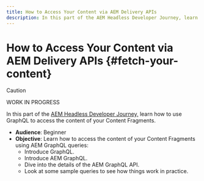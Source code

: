 ```yaml
---
title: How to Access Your Content via AEM Delivery APIs
description: In this part of the AEM Headless Developer Journey, learn how to use GraphQL to query and access your Content Fragments content.
---
```


# How to Access Your Content via AEM Delivery APIs {#fetch-your-content}

>[!CAUTION]
>
>WORK IN PROGRESS

In this part of the [AEM Headless Developer Journey,](#overview.md) learn how to use GraphQL to access the content of your Content Fragments.

* **Audience**: Beginner
* **Objective**: Learn how to access the content of your Content Fragments using AEM GraphQL queries:
  * Introduce GraphQL.
  * Introduce AEM GraphQL.
  * Dive into the details of the AEM GraphQL API.
  * Look at some sample queries to see how things work in practice.
